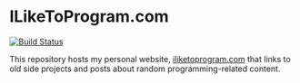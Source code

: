 # ILikeToProgram.com

[![Build Status](https://travis-ci.org/iliketoprogram14/ILikeToProgram.svg?branch=master)](https://travis-ci.org/iliketoprogram14/ILikeToProgram)

This repository hosts my personal website, [iliketoprogram.com](https://iliketoprogram.com) that links to old side projects and posts about random programming-related content.
